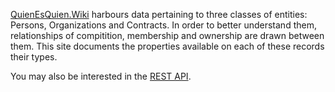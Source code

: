 [QuienEsQuien.Wiki](//www.quienesquien.wiki) harbours data pertaining to three classes of entities: Persons, Organizations and Contracts.
In order to better understand them, relationships of compitition, membership and ownership are drawn between them. This site documents the properties available on each of these records their types.

You may also be interested in the [REST API](//www.quienesquien.wiki/api/v1).
